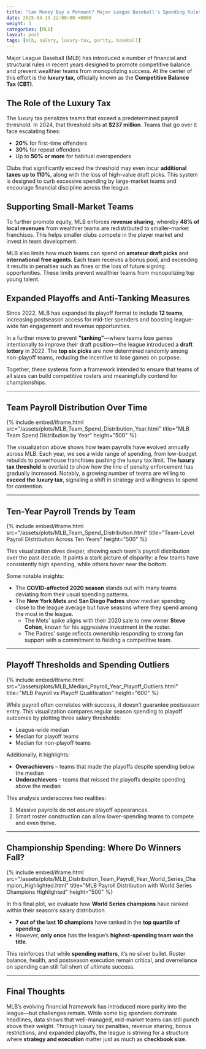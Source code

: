 ```yaml
---
title: "Can Money Buy a Pennant? Major League Baseball’s Spending Rules Explained"
date: 2025-04-19 22:00:00 +0000
weight: 3
categories: [MLB]
layout: post
tags: [mlb, salary, luxury-tax, parity, baseball]
---
```


Major League Baseball (MLB) has introduced a number of financial and structural rules in recent years designed to promote competitive balance and prevent wealthier teams from monopolizing success. At the center of this effort is the **luxury tax**, officially known as the **Competitive Balance Tax (CBT)**.

## The Role of the Luxury Tax

The luxury tax penalizes teams that exceed a predetermined payroll threshold. In 2024, that threshold sits at **$237 million**. Teams that go over it face escalating fines:
- **20%** for first-time offenders  
- **30%** for repeat offenders  
- Up to **50% or more** for habitual overspenders

Clubs that significantly exceed the threshold may even incur **additional taxes up to 110%**, along with the loss of high-value draft picks. This system is designed to curb excessive spending by large-market teams and encourage financial discipline across the league.

## Supporting Small-Market Teams

To further promote equity, MLB enforces **revenue sharing**, whereby **48% of local revenues** from wealthier teams are redistributed to smaller-market franchises. This helps smaller clubs compete in the player market and invest in team development.

MLB also limits how much teams can spend on **amateur draft picks** and **international free agents**. Each team receives a bonus pool, and exceeding it results in penalties such as fines or the loss of future signing opportunities. These limits prevent wealthier teams from monopolizing top young talent.

## Expanded Playoffs and Anti-Tanking Measures

Since 2022, MLB has expanded its playoff format to include **12 teams**, increasing postseason access for mid-tier spenders and boosting league-wide fan engagement and revenue opportunities.

In a further move to prevent **"tanking"**—where teams lose games intentionally to improve their draft position—the league introduced a **draft lottery** in 2022. The **top six picks** are now determined randomly among non-playoff teams, reducing the incentive to lose games on purpose.

Together, these systems form a framework intended to ensure that teams of all sizes can build competitive rosters and meaningfully contend for championships.

---

## Team Payroll Distribution Over Time

{% include embed/iframe.html 
   src="/assets/plots/MLB_Team_Spend_Distribution_Year.html" 
   title="MLB Team Spend Distribution by Year" 
   height="500" 
%}

The visualization above shows how team payrolls have evolved annually across MLB. Each year, we see a wide range of spending, from low-budget rebuilds to powerhouse franchises pushing the luxury tax limit. The **luxury tax threshold** is overlaid to show how the line of penalty enforcement has gradually increased. Notably, a growing number of teams are willing to **exceed the luxury tax**, signaling a shift in strategy and willingness to spend for contention.

---

## Ten-Year Payroll Trends by Team

{% include embed/iframe.html 
   src="/assets/plots/MLB_Team_Spend_Distribution.html" 
   title="Team-Level Payroll Distribution Across Ten Years" 
   height="500" 
%}

This visualization dives deeper, showing each team's payroll distribution over the past decade. It paints a stark picture of disparity: a few teams have consistently high spending, while others hover near the bottom.

Some notable insights:
- The **COVID-affected 2020 season** stands out with many teams deviating from their usual spending patterns.
- The **New York Mets** and **San Diego Padres** show median spending close to the league average but have seasons where they spend among the most in the league.
  - The Mets' spike aligns with their 2020 sale to new owner **Steve Cohen**, known for his aggressive investment in the roster.
  - The Padres’ surge reflects ownership responding to strong fan support with a commitment to fielding a competitive team.

---

## Playoff Thresholds and Spending Outliers

{% include embed/iframe.html 
   src="/assets/plots/MLB_Median_Payroll_Year_Playoff_Outliers.html" 
   title="MLB Payroll vs Playoff Qualification" 
   height="600" 
%}

While payroll often correlates with success, it doesn’t guarantee postseason entry. This visualization compares regular season spending to playoff outcomes by plotting three salary thresholds:
- League-wide median
- Median for playoff teams
- Median for non-playoff teams

Additionally, it highlights:
- **Overachievers** – teams that made the playoffs despite spending below the median
- **Underachievers** – teams that missed the playoffs despite spending above the median

This analysis underscores two realities:
1. Massive payrolls do not assure playoff appearances.
2. Smart roster construction can allow lower-spending teams to compete and even thrive.

---

## Championship Spending: Where Do Winners Fall?

{% include embed/iframe.html 
   src="/assets/plots/MLB_Distribution_Team_Payroll_Year_World_Series_Champion_Highlighted.html" 
   title="MLB Payroll Distribution with World Series Champions Highlighted" 
   height="500" 
%}

In this final plot, we evaluate how **World Series champions** have ranked within their season’s salary distribution.

- **7 out of the last 10 champions** have ranked in the **top quartile of spending**.
- However, **only once** has the league’s **highest-spending team won the title**.

This reinforces that while **spending matters**, it’s no silver bullet. Roster balance, health, and postseason execution remain critical, and overreliance on spending can still fall short of ultimate success.

---

## Final Thoughts

MLB’s evolving financial framework has introduced more parity into the league—but challenges remain. While some big spenders dominate headlines, data shows that well-managed, mid-market teams can still punch above their weight. Through luxury tax penalties, revenue sharing, bonus restrictions, and expanded playoffs, the league is striving for a structure where **strategy and execution** matter just as much as **checkbook size**.
